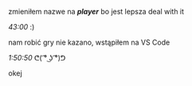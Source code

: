 zmieniłem nazwe na ***player*** bo jest lepsza deal with it

*43:00*
:)

nam robić gry nie kazano, wstąpiłem na VS Code

*1:50:50* 
ᕦ( ͡° ͜ʖ ͡°)ᕤ

okej
